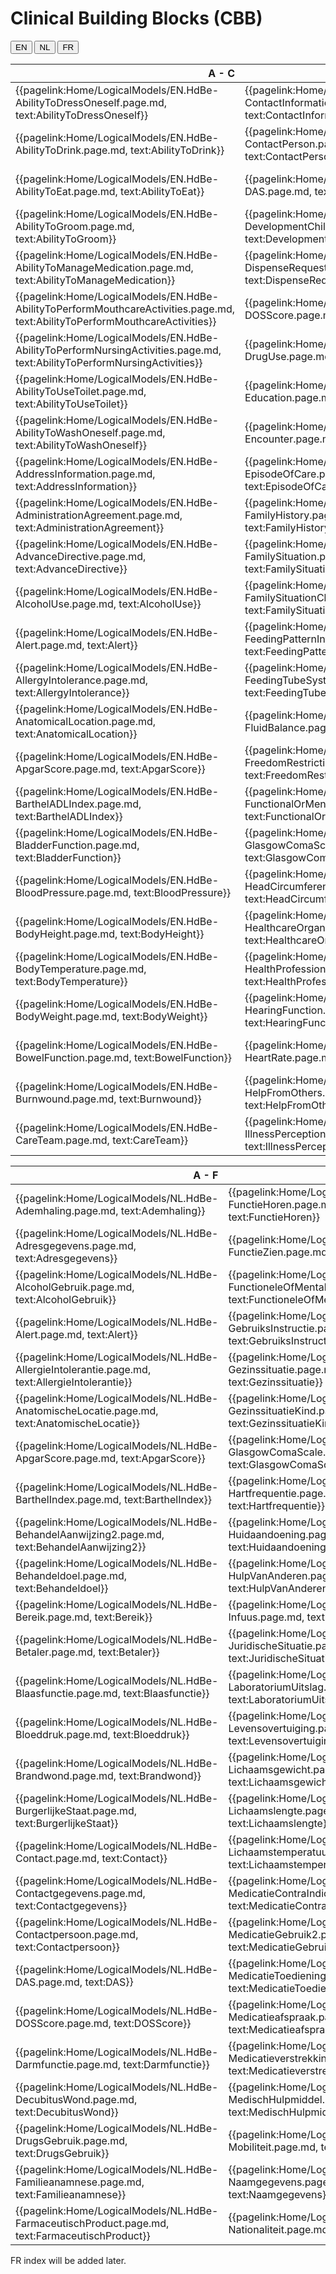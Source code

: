 # Clinical Building Blocks (CBB)  

<div>
  <div class="tab">
     <button class="tablinks active" onclick="openTab(event, 'EN')">EN</button>
     <button class="tablinks" onclick="openTab(event, 'NL')">NL</button>
     <button class="tablinks" onclick="openTab(event, 'FR')">FR</button>  
  </div>

  <div id="EN" class="tabcontent" style="display: block;border: none;padding-left: 0px;padding-right: 0px;">
     <table border="0" class="dataframe table">
  <thead>
    <tr style="text-align: right;">
      <th>A - C</th>
      <th>C - I</th>
      <th>I - P</th>
      <th>P - Z</th>
    </tr>
  </thead>
  <tbody>
    <tr>
      <td>{{pagelink:Home/LogicalModels/EN.HdBe-AbilityToDressOneself.page.md, text:AbilityToDressOneself}}</td>
      <td>{{pagelink:Home/LogicalModels/EN.HdBe-ContactInformation.page.md, text:ContactInformation}}</td>
      <td>{{pagelink:Home/LogicalModels/EN.HdBe-Infusion.page.md, text:Infusion}}</td>
      <td>{{pagelink:Home/LogicalModels/EN.HdBe-PharmaceuticalProduct.page.md, text:PharmaceuticalProduct}}</td>
    </tr>
    <tr>
      <td>{{pagelink:Home/LogicalModels/EN.HdBe-AbilityToDrink.page.md, text:AbilityToDrink}}</td>
      <td>{{pagelink:Home/LogicalModels/EN.HdBe-ContactPerson.page.md, text:ContactPerson}}</td>
      <td>{{pagelink:Home/LogicalModels/EN.HdBe-InstructionsForUse.page.md, text:InstructionsForUse}}</td>
      <td>{{pagelink:Home/LogicalModels/EN.HdBe-Pregnancy.page.md, text:Pregnancy}}</td>
    </tr>
    <tr>
      <td>{{pagelink:Home/LogicalModels/EN.HdBe-AbilityToEat.page.md, text:AbilityToEat}}</td>
      <td>{{pagelink:Home/LogicalModels/EN.HdBe-DAS.page.md, text:DAS}}</td>
      <td>{{pagelink:Home/LogicalModels/EN.HdBe-LaboratoryTestResult.page.md, text:LaboratoryTestResult}}</td>
      <td>{{pagelink:Home/LogicalModels/EN.HdBe-PressureUlcer.page.md, text:PressureUlcer}}</td>
    </tr>
    <tr>
      <td>{{pagelink:Home/LogicalModels/EN.HdBe-AbilityToGroom.page.md, text:AbilityToGroom}}</td>
      <td>{{pagelink:Home/LogicalModels/EN.HdBe-DevelopmentChild.page.md, text:DevelopmentChild}}</td>
      <td>{{pagelink:Home/LogicalModels/EN.HdBe-LanguageProficiency.page.md, text:LanguageProficiency}}</td>
      <td>{{pagelink:Home/LogicalModels/EN.HdBe-Problem.page.md, text:Problem}}</td>
    </tr>
    <tr>
      <td>{{pagelink:Home/LogicalModels/EN.HdBe-AbilityToManageMedication.page.md, text:AbilityToManageMedication}}</td>
      <td>{{pagelink:Home/LogicalModels/EN.HdBe-DispenseRequest.page.md, text:DispenseRequest}}</td>
      <td>{{pagelink:Home/LogicalModels/EN.HdBe-LegalSituation.page.md, text:LegalSituation}}</td>
      <td>{{pagelink:Home/LogicalModels/EN.HdBe-Procedure.page.md, text:Procedure}}</td>
    </tr>
    <tr>
      <td>{{pagelink:Home/LogicalModels/EN.HdBe-AbilityToPerformMouthcareActivities.page.md, text:AbilityToPerformMouthcareActivities}}</td>
      <td>{{pagelink:Home/LogicalModels/EN.HdBe-DOSScore.page.md, text:DOSScore}}</td>
      <td>{{pagelink:Home/LogicalModels/EN.HdBe-LifeStance.page.md, text:LifeStance}}</td>
      <td>{{pagelink:Home/LogicalModels/EN.HdBe-PulseRate.page.md, text:PulseRate}}</td>
    </tr>
    <tr>
      <td>{{pagelink:Home/LogicalModels/EN.HdBe-AbilityToPerformNursingActivities.page.md, text:AbilityToPerformNursingActivities}}</td>
      <td>{{pagelink:Home/LogicalModels/EN.HdBe-DrugUse.page.md, text:DrugUse}}</td>
      <td>{{pagelink:Home/LogicalModels/EN.HdBe-LivingSituation.page.md, text:LivingSituation}}</td>
      <td>{{pagelink:Home/LogicalModels/EN.HdBe-Range.page.md, text:Range}}</td>
    </tr>
    <tr>
      <td>{{pagelink:Home/LogicalModels/EN.HdBe-AbilityToUseToilet.page.md, text:AbilityToUseToilet}}</td>
      <td>{{pagelink:Home/LogicalModels/EN.HdBe-Education.page.md, text:Education}}</td>
      <td>{{pagelink:Home/LogicalModels/EN.HdBe-MaritalStatus.page.md, text:MaritalStatus}}</td>
      <td>{{pagelink:Home/LogicalModels/EN.HdBe-Refraction.page.md, text:Refraction}}</td>
    </tr>
    <tr>
      <td>{{pagelink:Home/LogicalModels/EN.HdBe-AbilityToWashOneself.page.md, text:AbilityToWashOneself}}</td>
      <td>{{pagelink:Home/LogicalModels/EN.HdBe-Encounter.page.md, text:Encounter}}</td>
      <td>{{pagelink:Home/LogicalModels/EN.HdBe-MedicalDevice.page.md, text:MedicalDevice}}</td>
      <td>{{pagelink:Home/LogicalModels/EN.HdBe-Respiration.page.md, text:Respiration}}</td>
    </tr>
    <tr>
      <td>{{pagelink:Home/LogicalModels/EN.HdBe-AddressInformation.page.md, text:AddressInformation}}</td>
      <td>{{pagelink:Home/LogicalModels/EN.HdBe-EpisodeOfCare.page.md, text:EpisodeOfCare}}</td>
      <td>{{pagelink:Home/LogicalModels/EN.HdBe-MedicationAdministration2.page.md, text:MedicationAdministration2}}</td>
      <td>{{pagelink:Home/LogicalModels/EN.HdBe-SkinDisorder.page.md, text:SkinDisorder}}</td>
    </tr>
    <tr>
      <td>{{pagelink:Home/LogicalModels/EN.HdBe-AdministrationAgreement.page.md, text:AdministrationAgreement}}</td>
      <td>{{pagelink:Home/LogicalModels/EN.HdBe-FamilyHistory.page.md, text:FamilyHistory}}</td>
      <td>{{pagelink:Home/LogicalModels/EN.HdBe-MedicationAgreement.page.md, text:MedicationAgreement}}</td>
      <td>{{pagelink:Home/LogicalModels/EN.HdBe-SmokingStatus.page.md, text:SmokingStatus}}</td>
    </tr>
    <tr>
      <td>{{pagelink:Home/LogicalModels/EN.HdBe-AdvanceDirective.page.md, text:AdvanceDirective}}</td>
      <td>{{pagelink:Home/LogicalModels/EN.HdBe-FamilySituation.page.md, text:FamilySituation}}</td>
      <td>{{pagelink:Home/LogicalModels/EN.HdBe-MedicationContraIndication.page.md, text:MedicationContraIndication}}</td>
      <td>{{pagelink:Home/LogicalModels/EN.HdBe-SNAQScore.page.md, text:SNAQScore}}</td>
    </tr>
    <tr>
      <td>{{pagelink:Home/LogicalModels/EN.HdBe-AlcoholUse.page.md, text:AlcoholUse}}</td>
      <td>{{pagelink:Home/LogicalModels/EN.HdBe-FamilySituationChild.page.md, text:FamilySituationChild}}</td>
      <td>{{pagelink:Home/LogicalModels/EN.HdBe-MedicationDispense.page.md, text:MedicationDispense}}</td>
      <td>{{pagelink:Home/LogicalModels/EN.HdBe-SOAPReport.page.md, text:SOAPReport}}</td>
    </tr>
    <tr>
      <td>{{pagelink:Home/LogicalModels/EN.HdBe-Alert.page.md, text:Alert}}</td>
      <td>{{pagelink:Home/LogicalModels/EN.HdBe-FeedingPatternInfant.page.md, text:FeedingPatternInfant}}</td>
      <td>{{pagelink:Home/LogicalModels/EN.HdBe-MedicationUse2.page.md, text:MedicationUse2}}</td>
      <td>{{pagelink:Home/LogicalModels/EN.HdBe-Stoma.page.md, text:Stoma}}</td>
    </tr>
    <tr>
      <td>{{pagelink:Home/LogicalModels/EN.HdBe-AllergyIntolerance.page.md, text:AllergyIntolerance}}</td>
      <td>{{pagelink:Home/LogicalModels/EN.HdBe-FeedingTubeSystem.page.md, text:FeedingTubeSystem}}</td>
      <td>{{pagelink:Home/LogicalModels/EN.HdBe-Mobility.page.md, text:Mobility}}</td>
      <td>{{pagelink:Home/LogicalModels/EN.HdBe-TextResult.page.md, text:TextResult}}</td>
    </tr>
    <tr>
      <td>{{pagelink:Home/LogicalModels/EN.HdBe-AnatomicalLocation.page.md, text:AnatomicalLocation}}</td>
      <td>{{pagelink:Home/LogicalModels/EN.HdBe-FluidBalance.page.md, text:FluidBalance}}</td>
      <td>{{pagelink:Home/LogicalModels/EN.HdBe-NameInformation.page.md, text:NameInformation}}</td>
      <td>{{pagelink:Home/LogicalModels/EN.HdBe-TimeInterval.page.md, text:TimeInterval}}</td>
    </tr>
    <tr>
      <td>{{pagelink:Home/LogicalModels/EN.HdBe-ApgarScore.page.md, text:ApgarScore}}</td>
      <td>{{pagelink:Home/LogicalModels/EN.HdBe-FreedomRestrictingIntervention.page.md, text:FreedomRestrictingIntervention}}</td>
      <td>{{pagelink:Home/LogicalModels/EN.HdBe-Nationality.page.md, text:Nationality}}</td>
      <td>{{pagelink:Home/LogicalModels/EN.HdBe-TNMTumorClassification.page.md, text:TNMTumorClassification}}</td>
    </tr>
    <tr>
      <td>{{pagelink:Home/LogicalModels/EN.HdBe-BarthelADLIndex.page.md, text:BarthelADLIndex}}</td>
      <td>{{pagelink:Home/LogicalModels/EN.HdBe-FunctionalOrMentalStatus.page.md, text:FunctionalOrMentalStatus}}</td>
      <td>{{pagelink:Home/LogicalModels/EN.HdBe-NursingIntervention.page.md, text:NursingIntervention}}</td>
      <td>{{pagelink:Home/LogicalModels/EN.HdBe-TreatmentDirective2.page.md, text:TreatmentDirective2}}</td>
    </tr>
    <tr>
      <td>{{pagelink:Home/LogicalModels/EN.HdBe-BladderFunction.page.md, text:BladderFunction}}</td>
      <td>{{pagelink:Home/LogicalModels/EN.HdBe-GlasgowComaScale.page.md, text:GlasgowComaScale}}</td>
      <td>{{pagelink:Home/LogicalModels/EN.HdBe-NutritionAdvice.page.md, text:NutritionAdvice}}</td>
      <td>{{pagelink:Home/LogicalModels/EN.HdBe-TreatmentObjective.page.md, text:TreatmentObjective}}</td>
    </tr>
    <tr>
      <td>{{pagelink:Home/LogicalModels/EN.HdBe-BloodPressure.page.md, text:BloodPressure}}</td>
      <td>{{pagelink:Home/LogicalModels/EN.HdBe-HeadCircumference.page.md, text:HeadCircumference}}</td>
      <td>{{pagelink:Home/LogicalModels/EN.HdBe-O2Saturation.page.md, text:O2Saturation}}</td>
      <td>{{pagelink:Home/LogicalModels/EN.HdBe-Vaccination.page.md, text:Vaccination}}</td>
    </tr>
    <tr>
      <td>{{pagelink:Home/LogicalModels/EN.HdBe-BodyHeight.page.md, text:BodyHeight}}</td>
      <td>{{pagelink:Home/LogicalModels/EN.HdBe-HealthcareOrganization.page.md, text:HealthcareOrganization}}</td>
      <td>{{pagelink:Home/LogicalModels/EN.HdBe-OutcomeOfCare.page.md, text:OutcomeOfCare}}</td>
      <td>{{pagelink:Home/LogicalModels/EN.HdBe-VisualAcuity.page.md, text:VisualAcuity}}</td>
    </tr>
    <tr>
      <td>{{pagelink:Home/LogicalModels/EN.HdBe-BodyTemperature.page.md, text:BodyTemperature}}</td>
      <td>{{pagelink:Home/LogicalModels/EN.HdBe-HealthProfessional.page.md, text:HealthProfessional}}</td>
      <td>{{pagelink:Home/LogicalModels/EN.HdBe-PainCharacteristics.page.md, text:PainCharacteristics}}</td>
      <td>{{pagelink:Home/LogicalModels/EN.HdBe-VisualFunction.page.md, text:VisualFunction}}</td>
    </tr>
    <tr>
      <td>{{pagelink:Home/LogicalModels/EN.HdBe-BodyWeight.page.md, text:BodyWeight}}</td>
      <td>{{pagelink:Home/LogicalModels/EN.HdBe-HearingFunction.page.md, text:HearingFunction}}</td>
      <td>{{pagelink:Home/LogicalModels/EN.HdBe-PainScore.page.md, text:PainScore}}</td>
      <td>{{pagelink:Home/LogicalModels/EN.HdBe-Wound.page.md, text:Wound}}</td>
    </tr>
    <tr>
      <td>{{pagelink:Home/LogicalModels/EN.HdBe-BowelFunction.page.md, text:BowelFunction}}</td>
      <td>{{pagelink:Home/LogicalModels/EN.HdBe-HeartRate.page.md, text:HeartRate}}</td>
      <td>{{pagelink:Home/LogicalModels/EN.HdBe-ParticipationInSociety.page.md, text:ParticipationInSociety}}</td>
      <td></td>
    </tr>
    <tr>
      <td>{{pagelink:Home/LogicalModels/EN.HdBe-Burnwound.page.md, text:Burnwound}}</td>
      <td>{{pagelink:Home/LogicalModels/EN.HdBe-HelpFromOthers.page.md, text:HelpFromOthers}}</td>
      <td>{{pagelink:Home/LogicalModels/EN.HdBe-Patient.page.md, text:Patient}}</td>
      <td></td>
    </tr>
    <tr>
      <td>{{pagelink:Home/LogicalModels/EN.HdBe-CareTeam.page.md, text:CareTeam}}</td>
      <td>{{pagelink:Home/LogicalModels/EN.HdBe-IllnessPerception.page.md, text:IllnessPerception}}</td>
      <td>{{pagelink:Home/LogicalModels/EN.HdBe-Payer.page.md, text:Payer}}</td>
      <td></td>
    </tr>
  </tbody>
</table>
  </div>

  <div id="NL" class="tabcontent" style="border: none;padding-left: 0px;padding-right: 0px;">
      <table border="0" class="dataframe table">
  <thead>
    <tr style="text-align: right;">
      <th>A - F</th>
      <th>F - N</th>
      <th>O - V</th>
      <th>V - Z</th>
    </tr>
  </thead>
  <tbody>
    <tr>
      <td>{{pagelink:Home/LogicalModels/NL.HdBe-Ademhaling.page.md, text:Ademhaling}}</td>
      <td>{{pagelink:Home/LogicalModels/NL.HdBe-FunctieHoren.page.md, text:FunctieHoren}}</td>
      <td>{{pagelink:Home/LogicalModels/NL.HdBe-O2Saturatie.page.md, text:O2Saturatie}}</td>
      <td>{{pagelink:Home/LogicalModels/NL.HdBe-VermogenTotToiletgang.page.md, text:VermogenTotToiletgang}}</td>
    </tr>
    <tr>
      <td>{{pagelink:Home/LogicalModels/NL.HdBe-Adresgegevens.page.md, text:Adresgegevens}}</td>
      <td>{{pagelink:Home/LogicalModels/NL.HdBe-FunctieZien.page.md, text:FunctieZien}}</td>
      <td>{{pagelink:Home/LogicalModels/NL.HdBe-OntwikkelingKind.page.md, text:OntwikkelingKind}}</td>
      <td>{{pagelink:Home/LogicalModels/NL.HdBe-VermogenTotUiterlijkeVerzorging.page.md, text:VermogenTotUiterlijkeVerzorging}}</td>
    </tr>
    <tr>
      <td>{{pagelink:Home/LogicalModels/NL.HdBe-AlcoholGebruik.page.md, text:AlcoholGebruik}}</td>
      <td>{{pagelink:Home/LogicalModels/NL.HdBe-FunctioneleOfMentaleStatus.page.md, text:FunctioneleOfMentaleStatus}}</td>
      <td>{{pagelink:Home/LogicalModels/NL.HdBe-Opleiding.page.md, text:Opleiding}}</td>
      <td>{{pagelink:Home/LogicalModels/NL.HdBe-VermogenTotVerpleegtechnischeHandelingen.page.md, text:VermogenTotVerpleegtechnischeHandelingen}}</td>
    </tr>
    <tr>
      <td>{{pagelink:Home/LogicalModels/NL.HdBe-Alert.page.md, text:Alert}}</td>
      <td>{{pagelink:Home/LogicalModels/NL.HdBe-GebruiksInstructie.page.md, text:GebruiksInstructie}}</td>
      <td>{{pagelink:Home/LogicalModels/NL.HdBe-ParticipatieInMaatschappij.page.md, text:ParticipatieInMaatschappij}}</td>
      <td>{{pagelink:Home/LogicalModels/NL.HdBe-VermogenTotZelfstandigMedicatiegebruik.page.md, text:VermogenTotZelfstandigMedicatiegebruik}}</td>
    </tr>
    <tr>
      <td>{{pagelink:Home/LogicalModels/NL.HdBe-AllergieIntolerantie.page.md, text:AllergieIntolerantie}}</td>
      <td>{{pagelink:Home/LogicalModels/NL.HdBe-Gezinssituatie.page.md, text:Gezinssituatie}}</td>
      <td>{{pagelink:Home/LogicalModels/NL.HdBe-Patient.page.md, text:Patient}}</td>
      <td>{{pagelink:Home/LogicalModels/NL.HdBe-VermogenTotZichKleden.page.md, text:VermogenTotZichKleden}}</td>
    </tr>
    <tr>
      <td>{{pagelink:Home/LogicalModels/NL.HdBe-AnatomischeLocatie.page.md, text:AnatomischeLocatie}}</td>
      <td>{{pagelink:Home/LogicalModels/NL.HdBe-GezinssituatieKind.page.md, text:GezinssituatieKind}}</td>
      <td>{{pagelink:Home/LogicalModels/NL.HdBe-Pijnkenmerken.page.md, text:Pijnkenmerken}}</td>
      <td>{{pagelink:Home/LogicalModels/NL.HdBe-VermogenTotZichWassen.page.md, text:VermogenTotZichWassen}}</td>
    </tr>
    <tr>
      <td>{{pagelink:Home/LogicalModels/NL.HdBe-ApgarScore.page.md, text:ApgarScore}}</td>
      <td>{{pagelink:Home/LogicalModels/NL.HdBe-GlasgowComaScale.page.md, text:GlasgowComaScale}}</td>
      <td>{{pagelink:Home/LogicalModels/NL.HdBe-Pijnscore.page.md, text:Pijnscore}}</td>
      <td>{{pagelink:Home/LogicalModels/NL.HdBe-VerpleegkundigeInterventie.page.md, text:VerpleegkundigeInterventie}}</td>
    </tr>
    <tr>
      <td>{{pagelink:Home/LogicalModels/NL.HdBe-BarthelIndex.page.md, text:BarthelIndex}}</td>
      <td>{{pagelink:Home/LogicalModels/NL.HdBe-Hartfrequentie.page.md, text:Hartfrequentie}}</td>
      <td>{{pagelink:Home/LogicalModels/NL.HdBe-Polsfrequentie.page.md, text:Polsfrequentie}}</td>
      <td>{{pagelink:Home/LogicalModels/NL.HdBe-Verrichting.page.md, text:Verrichting}}</td>
    </tr>
    <tr>
      <td>{{pagelink:Home/LogicalModels/NL.HdBe-BehandelAanwijzing2.page.md, text:BehandelAanwijzing2}}</td>
      <td>{{pagelink:Home/LogicalModels/NL.HdBe-Huidaandoening.page.md, text:Huidaandoening}}</td>
      <td>{{pagelink:Home/LogicalModels/NL.HdBe-Probleem.page.md, text:Probleem}}</td>
      <td>{{pagelink:Home/LogicalModels/NL.HdBe-Verstrekkingsverzoek.page.md, text:Verstrekkingsverzoek}}</td>
    </tr>
    <tr>
      <td>{{pagelink:Home/LogicalModels/NL.HdBe-Behandeldoel.page.md, text:Behandeldoel}}</td>
      <td>{{pagelink:Home/LogicalModels/NL.HdBe-HulpVanAnderen.page.md, text:HulpVanAnderen}}</td>
      <td>{{pagelink:Home/LogicalModels/NL.HdBe-Refractie.page.md, text:Refractie}}</td>
      <td>{{pagelink:Home/LogicalModels/NL.HdBe-Visus.page.md, text:Visus}}</td>
    </tr>
    <tr>
      <td>{{pagelink:Home/LogicalModels/NL.HdBe-Bereik.page.md, text:Bereik}}</td>
      <td>{{pagelink:Home/LogicalModels/NL.HdBe-Infuus.page.md, text:Infuus}}</td>
      <td>{{pagelink:Home/LogicalModels/NL.HdBe-SNAQScore.page.md, text:SNAQScore}}</td>
      <td>{{pagelink:Home/LogicalModels/NL.HdBe-Vochtbalans.page.md, text:Vochtbalans}}</td>
    </tr>
    <tr>
      <td>{{pagelink:Home/LogicalModels/NL.HdBe-Betaler.page.md, text:Betaler}}</td>
      <td>{{pagelink:Home/LogicalModels/NL.HdBe-JuridischeSituatie.page.md, text:JuridischeSituatie}}</td>
      <td>{{pagelink:Home/LogicalModels/NL.HdBe-SOEPVerslag.page.md, text:SOEPVerslag}}</td>
      <td>{{pagelink:Home/LogicalModels/NL.HdBe-Voedingsadvies.page.md, text:Voedingsadvies}}</td>
    </tr>
    <tr>
      <td>{{pagelink:Home/LogicalModels/NL.HdBe-Blaasfunctie.page.md, text:Blaasfunctie}}</td>
      <td>{{pagelink:Home/LogicalModels/NL.HdBe-LaboratoriumUitslag.page.md, text:LaboratoriumUitslag}}</td>
      <td>{{pagelink:Home/LogicalModels/NL.HdBe-Schedelomvang.page.md, text:Schedelomvang}}</td>
      <td>{{pagelink:Home/LogicalModels/NL.HdBe-VoedingspatroonZuigeling.page.md, text:VoedingspatroonZuigeling}}</td>
    </tr>
    <tr>
      <td>{{pagelink:Home/LogicalModels/NL.HdBe-Bloeddruk.page.md, text:Bloeddruk}}</td>
      <td>{{pagelink:Home/LogicalModels/NL.HdBe-Levensovertuiging.page.md, text:Levensovertuiging}}</td>
      <td>{{pagelink:Home/LogicalModels/NL.HdBe-SondeSysteem.page.md, text:SondeSysteem}}</td>
      <td>{{pagelink:Home/LogicalModels/NL.HdBe-VrijheidsbeperkendeInterventie.page.md, text:VrijheidsbeperkendeInterventie}}</td>
    </tr>
    <tr>
      <td>{{pagelink:Home/LogicalModels/NL.HdBe-Brandwond.page.md, text:Brandwond}}</td>
      <td>{{pagelink:Home/LogicalModels/NL.HdBe-Lichaamsgewicht.page.md, text:Lichaamsgewicht}}</td>
      <td>{{pagelink:Home/LogicalModels/NL.HdBe-Stoma.page.md, text:Stoma}}</td>
      <td>{{pagelink:Home/LogicalModels/NL.HdBe-Wilsverklaring.page.md, text:Wilsverklaring}}</td>
    </tr>
    <tr>
      <td>{{pagelink:Home/LogicalModels/NL.HdBe-BurgerlijkeStaat.page.md, text:BurgerlijkeStaat}}</td>
      <td>{{pagelink:Home/LogicalModels/NL.HdBe-Lichaamslengte.page.md, text:Lichaamslengte}}</td>
      <td>{{pagelink:Home/LogicalModels/NL.HdBe-TNMTumorClassificatie.page.md, text:TNMTumorClassificatie}}</td>
      <td>{{pagelink:Home/LogicalModels/NL.HdBe-Wond.page.md, text:Wond}}</td>
    </tr>
    <tr>
      <td>{{pagelink:Home/LogicalModels/NL.HdBe-Contact.page.md, text:Contact}}</td>
      <td>{{pagelink:Home/LogicalModels/NL.HdBe-Lichaamstemperatuur.page.md, text:Lichaamstemperatuur}}</td>
      <td>{{pagelink:Home/LogicalModels/NL.HdBe-Taalvaardigheid.page.md, text:Taalvaardigheid}}</td>
      <td>{{pagelink:Home/LogicalModels/NL.HdBe-Woonsituatie.page.md, text:Woonsituatie}}</td>
    </tr>
    <tr>
      <td>{{pagelink:Home/LogicalModels/NL.HdBe-Contactgegevens.page.md, text:Contactgegevens}}</td>
      <td>{{pagelink:Home/LogicalModels/NL.HdBe-MedicatieContraIndicatie.page.md, text:MedicatieContraIndicatie}}</td>
      <td>{{pagelink:Home/LogicalModels/NL.HdBe-TabakGebruik.page.md, text:TabakGebruik}}</td>
      <td>{{pagelink:Home/LogicalModels/NL.HdBe-Ziektebeleving.page.md, text:Ziektebeleving}}</td>
    </tr>
    <tr>
      <td>{{pagelink:Home/LogicalModels/NL.HdBe-Contactpersoon.page.md, text:Contactpersoon}}</td>
      <td>{{pagelink:Home/LogicalModels/NL.HdBe-MedicatieGebruik2.page.md, text:MedicatieGebruik2}}</td>
      <td>{{pagelink:Home/LogicalModels/NL.HdBe-TekstUitslag.page.md, text:TekstUitslag}}</td>
      <td>{{pagelink:Home/LogicalModels/NL.HdBe-ZorgEpisode.page.md, text:ZorgEpisode}}</td>
    </tr>
    <tr>
      <td>{{pagelink:Home/LogicalModels/NL.HdBe-DAS.page.md, text:DAS}}</td>
      <td>{{pagelink:Home/LogicalModels/NL.HdBe-MedicatieToediening2.page.md, text:MedicatieToediening2}}</td>
      <td>{{pagelink:Home/LogicalModels/NL.HdBe-TijdsInterval.page.md, text:TijdsInterval}}</td>
      <td>{{pagelink:Home/LogicalModels/NL.HdBe-ZorgTeam.page.md, text:ZorgTeam}}</td>
    </tr>
    <tr>
      <td>{{pagelink:Home/LogicalModels/NL.HdBe-DOSScore.page.md, text:DOSScore}}</td>
      <td>{{pagelink:Home/LogicalModels/NL.HdBe-Medicatieafspraak.page.md, text:Medicatieafspraak}}</td>
      <td>{{pagelink:Home/LogicalModels/NL.HdBe-Toedieningsafspraak.page.md, text:Toedieningsafspraak}}</td>
      <td>{{pagelink:Home/LogicalModels/NL.HdBe-Zorgaanbieder.page.md, text:Zorgaanbieder}}</td>
    </tr>
    <tr>
      <td>{{pagelink:Home/LogicalModels/NL.HdBe-Darmfunctie.page.md, text:Darmfunctie}}</td>
      <td>{{pagelink:Home/LogicalModels/NL.HdBe-Medicatieverstrekking.page.md, text:Medicatieverstrekking}}</td>
      <td>{{pagelink:Home/LogicalModels/NL.HdBe-UitkomstVanZorg.page.md, text:UitkomstVanZorg}}</td>
      <td>{{pagelink:Home/LogicalModels/NL.HdBe-Zorgverlener.page.md, text:Zorgverlener}}</td>
    </tr>
    <tr>
      <td>{{pagelink:Home/LogicalModels/NL.HdBe-DecubitusWond.page.md, text:DecubitusWond}}</td>
      <td>{{pagelink:Home/LogicalModels/NL.HdBe-MedischHulpmiddel.page.md, text:MedischHulpmiddel}}</td>
      <td>{{pagelink:Home/LogicalModels/NL.HdBe-Vaccinatie.page.md, text:Vaccinatie}}</td>
      <td>{{pagelink:Home/LogicalModels/NL.HdBe-Zwangerschap.page.md, text:Zwangerschap}}</td>
    </tr>
    <tr>
      <td>{{pagelink:Home/LogicalModels/NL.HdBe-DrugsGebruik.page.md, text:DrugsGebruik}}</td>
      <td>{{pagelink:Home/LogicalModels/NL.HdBe-Mobiliteit.page.md, text:Mobiliteit}}</td>
      <td>{{pagelink:Home/LogicalModels/NL.HdBe-VermogenTotDrinken.page.md, text:VermogenTotDrinken}}</td>
      <td></td>
    </tr>
    <tr>
      <td>{{pagelink:Home/LogicalModels/NL.HdBe-Familieanamnese.page.md, text:Familieanamnese}}</td>
      <td>{{pagelink:Home/LogicalModels/NL.HdBe-Naamgegevens.page.md, text:Naamgegevens}}</td>
      <td>{{pagelink:Home/LogicalModels/NL.HdBe-VermogenTotEten.page.md, text:VermogenTotEten}}</td>
      <td></td>
    </tr>
    <tr>
      <td>{{pagelink:Home/LogicalModels/NL.HdBe-FarmaceutischProduct.page.md, text:FarmaceutischProduct}}</td>
      <td>{{pagelink:Home/LogicalModels/NL.HdBe-Nationaliteit.page.md, text:Nationaliteit}}</td>
      <td>{{pagelink:Home/LogicalModels/NL.HdBe-VermogenTotMondverzorging.page.md, text:VermogenTotMondverzorging}}</td>
      <td></td>
    </tr>
  </tbody>
</table>
  </div>

   <div id="FR" class="tabcontent" style="border: none;padding-left: 0px;padding-right: 0px;">
      FR index will be added later.
  </div>
</div>